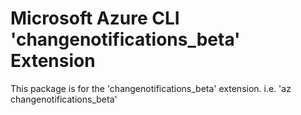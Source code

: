 Microsoft Azure CLI 'changenotifications_beta' Extension
==========================================

This package is for the 'changenotifications_beta' extension.
i.e. 'az changenotifications_beta'
